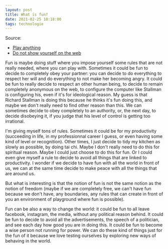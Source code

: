 ```yaml
---
layout: post
title: What is fun?
date: 2021-02-25 10:18:00
tags: technologie
---
```


Source:

- [Play anything](https://www.youtube.com/watch?v=83FbAKf7wUQ&t=327s)
- [Do not show yourself on the web](https://stallman.org/stallman-computing.html)

Fun is maybe doing stuff where you impose yourself some rules that are not really needed, where you can play with. Sometimes it could be fun to decide to completely obey your partner: you can decide to do everything to respect her will and do everything to not make her becoming angry. It could be fun to really decide to respect an other human being, to decide to remain completely anonymous on the web, to configure the computer like Stallman is configuring his, even if it's for ideological reason. My guess is that Richard Stallman is doing this because he thinks it's fun doing this, and maybe we don't really need to find other reason than this. We can sometimes decide to obey completely to an authority, or, the next day, to decide disobeying it, if you judge that his level of control is getting too irrational.

I'm giving myself tons of rules. Sometimes it could be for my productivity (succeeding in life, in my professionnal career I guess, or even having some kind of level or recognition). Other times, I just decide to tidy my kitchen as slowly as possible, by doing tai chi. Maybe I don't really need to do this for spiritual reason. Maybe I could just choose to do this for fun. Or I could even give myself a rule to decide to avoid all things that are linked to productivity. I wonder if we decide to have fun with all the world in front of us, we can at the same time decide to make peace with all the things that are around us.

But what is interesting is that the notion of fun is not the same notion as the notion of freedom (maybe if we are completely free, we can't have fun because we don't have, any boundaries, any rules that can create in front of you an environment of playground where fun is possible).

Fun can be also a way to change the world: it could be fun to all leave facebook, instagram, the media, without any political reason behind. It could be fun to decide to avoid all the advertisements, the speech of a politician, and see each day how good you are in doing this. It could be fun to become a wise person not running for power. We can do these kind of things just for the fun of it because we love testing ourselves by exploring new ways of behaving in the world.
